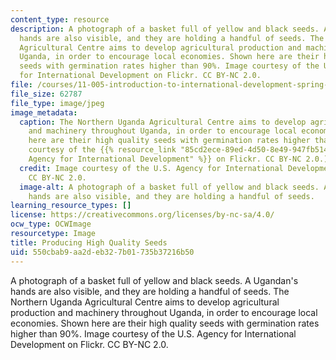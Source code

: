 ```yaml
---
content_type: resource
description: A photograph of a basket full of yellow and black seeds. A Ugandan's
  hands are also visible, and they are holding a handful of seeds. The Northern Uganda
  Agricultural Centre aims to develop agricultural production and machinery throughout
  Uganda, in order to encourage local economies. Shown here are their high quality
  seeds with germination rates higher than 90%. Image courtesy of the U.S. Agency
  for International Development on Flickr. CC BY-NC 2.0.
file: /courses/11-005-introduction-to-international-development-spring-2015/550cbab9aa2deb327b01735b37216b50_11-005s15.jpg
file_size: 62787
file_type: image/jpeg
image_metadata:
  caption: The Northern Uganda Agricultural Centre aims to develop agricultural production
    and machinery throughout Uganda, in order to encourage local economies. Shown
    here are their high quality seeds with germination rates higher than 90%. (Image
    courtesy of the {{% resource_link "85cd2ece-89ed-4d50-8e49-947fb514ba82" "U.S.
    Agency for International Development" %}} on Flickr. CC BY-NC 2.0.)
  credit: Image courtesy of the U.S. Agency for International Development on Flickr.
    CC BY-NC 2.0.
  image-alt: A photograph of a basket full of yellow and black seeds. A Ugandan's
    hands are also visible, and they are holding a handful of seeds.
learning_resource_types: []
license: https://creativecommons.org/licenses/by-nc-sa/4.0/
ocw_type: OCWImage
resourcetype: Image
title: Producing High Quality Seeds
uid: 550cbab9-aa2d-eb32-7b01-735b37216b50
---
```

A photograph of a basket full of yellow and black seeds. A Ugandan's hands are also visible, and they are holding a handful of seeds. The Northern Uganda Agricultural Centre aims to develop agricultural production and machinery throughout Uganda, in order to encourage local economies. Shown here are their high quality seeds with germination rates higher than 90%. Image courtesy of the U.S. Agency for International Development on Flickr. CC BY-NC 2.0.